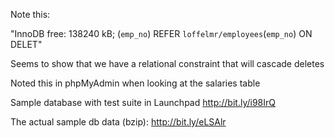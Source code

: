 Note this:

"InnoDB free: 138240 kB; (`emp_no`) REFER `loffelmr/employees`(`emp_no`) ON DELET"

Seems to show that we have a relational constraint that will cascade deletes

Noted this in phpMyAdmin when looking at the salaries table

Sample database with test suite in Launchpad http://bit.ly/i98IrQ

The actual sample db data (bzip): http://bit.ly/eLSAlr
